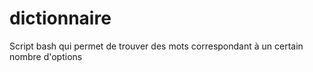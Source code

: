 # dictionnaire
Script bash qui permet de trouver des mots correspondant à un certain nombre d'options
